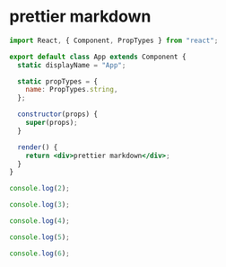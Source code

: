 # prettier markdown

```jsx
import React, { Component, PropTypes } from "react";

export default class App extends Component {
  static displayName = "App";

  static propTypes = {
    name: PropTypes.string,
  };

  constructor(props) {
    super(props);
  }

  render() {
    return <div>prettier markdown</div>;
  }
}
```

```jsx
console.log(2);
```

```js
console.log(3);
```

````js
console.log(4);
````

```javascript
console.log(5);
```

````javascript
console.log(6);
````